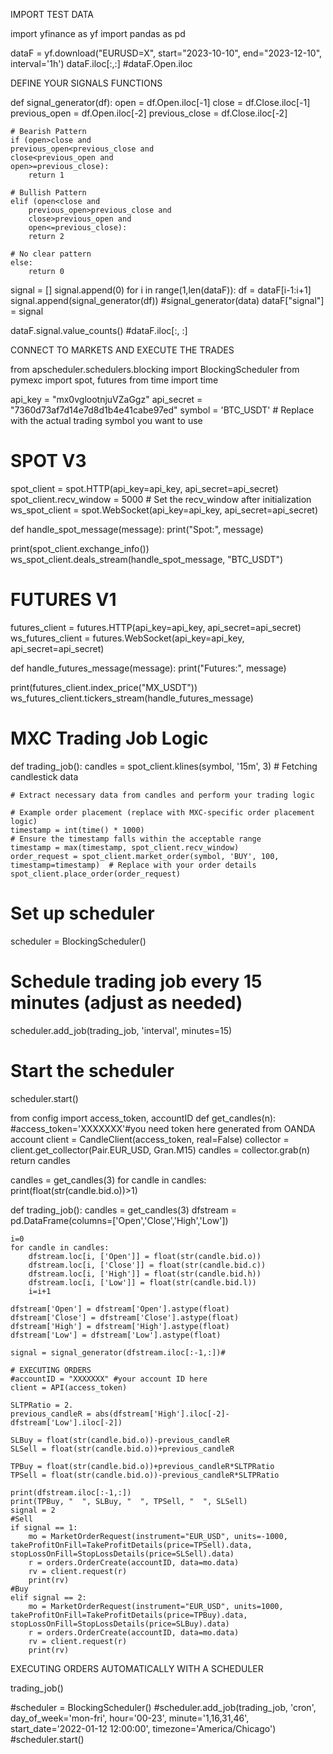 IMPORT TEST DATA 

import yfinance as yf
import pandas as pd

dataF = yf.download("EURUSD=X", start="2023-10-10", end="2023-12-10", interval='1h')
dataF.iloc[:,:]
#dataF.Open.iloc

DEFINE YOUR SIGNALS FUNCTIONS

def signal_generator(df):
    open = df.Open.iloc[-1]
    close = df.Close.iloc[-1]
    previous_open = df.Open.iloc[-2]
    previous_close = df.Close.iloc[-2]
    
    # Bearish Pattern
    if (open>close and 
    previous_open<previous_close and 
    close<previous_open and
    open>=previous_close):
        return 1

    # Bullish Pattern
    elif (open<close and 
        previous_open>previous_close and 
        close>previous_open and
        open<=previous_close):
        return 2
    
    # No clear pattern
    else:
        return 0

signal = []
signal.append(0)
for i in range(1,len(dataF)):
    df = dataF[i-1:i+1]
    signal.append(signal_generator(df))
#signal_generator(data)
dataF["signal"] = signal

dataF.signal.value_counts()
#dataF.iloc[:, :]

CONNECT TO MARKETS AND EXECUTE THE TRADES

from apscheduler.schedulers.blocking import BlockingScheduler
from pymexc import spot, futures
from time import time

api_key = "mx0vglootnjuVZaGgz"
api_secret = "7360d73af7d14e7d8d1b4e41cabe97ed"
symbol = 'BTC_USDT'  # Replace with the actual trading symbol you want to use

# SPOT V3
spot_client = spot.HTTP(api_key=api_key, api_secret=api_secret)
spot_client.recv_window = 5000  # Set the recv_window after initialization
ws_spot_client = spot.WebSocket(api_key=api_key, api_secret=api_secret)

def handle_spot_message(message):
    print("Spot:", message)

print(spot_client.exchange_info())
ws_spot_client.deals_stream(handle_spot_message, "BTC_USDT")

# FUTURES V1
futures_client = futures.HTTP(api_key=api_key, api_secret=api_secret)
ws_futures_client = futures.WebSocket(api_key=api_key, api_secret=api_secret)

def handle_futures_message(message):
    print("Futures:", message)

print(futures_client.index_price("MX_USDT"))
ws_futures_client.tickers_stream(handle_futures_message)

# MXC Trading Job Logic
def trading_job():
    candles = spot_client.klines(symbol, '15m', 3)  # Fetching candlestick data

    # Extract necessary data from candles and perform your trading logic

    # Example order placement (replace with MXC-specific order placement logic)
    timestamp = int(time() * 1000)
    # Ensure the timestamp falls within the acceptable range
    timestamp = max(timestamp, spot_client.recv_window)
    order_request = spot_client.market_order(symbol, 'BUY', 100, timestamp=timestamp)  # Replace with your order details
    spot_client.place_order(order_request)

# Set up scheduler
scheduler = BlockingScheduler()

# Schedule trading job every 15 minutes (adjust as needed)
scheduler.add_job(trading_job, 'interval', minutes=15)

# Start the scheduler
scheduler.start()

from config import access_token, accountID
def get_candles(n):
    #access_token='XXXXXXX'#you need token here generated from OANDA account
    client = CandleClient(access_token, real=False)
    collector = client.get_collector(Pair.EUR_USD, Gran.M15)
    candles = collector.grab(n)
    return candles

candles = get_candles(3)
for candle in candles:
    print(float(str(candle.bid.o))>1)

def trading_job():
    candles = get_candles(3)
    dfstream = pd.DataFrame(columns=['Open','Close','High','Low'])
    
    i=0
    for candle in candles:
        dfstream.loc[i, ['Open']] = float(str(candle.bid.o))
        dfstream.loc[i, ['Close']] = float(str(candle.bid.c))
        dfstream.loc[i, ['High']] = float(str(candle.bid.h))
        dfstream.loc[i, ['Low']] = float(str(candle.bid.l))
        i=i+1

    dfstream['Open'] = dfstream['Open'].astype(float)
    dfstream['Close'] = dfstream['Close'].astype(float)
    dfstream['High'] = dfstream['High'].astype(float)
    dfstream['Low'] = dfstream['Low'].astype(float)

    signal = signal_generator(dfstream.iloc[:-1,:])#
    
    # EXECUTING ORDERS
    #accountID = "XXXXXXX" #your account ID here
    client = API(access_token)
         
    SLTPRatio = 2.
    previous_candleR = abs(dfstream['High'].iloc[-2]-dfstream['Low'].iloc[-2])
    
    SLBuy = float(str(candle.bid.o))-previous_candleR
    SLSell = float(str(candle.bid.o))+previous_candleR

    TPBuy = float(str(candle.bid.o))+previous_candleR*SLTPRatio
    TPSell = float(str(candle.bid.o))-previous_candleR*SLTPRatio
    
    print(dfstream.iloc[:-1,:])
    print(TPBuy, "  ", SLBuy, "  ", TPSell, "  ", SLSell)
    signal = 2
    #Sell
    if signal == 1:
        mo = MarketOrderRequest(instrument="EUR_USD", units=-1000, takeProfitOnFill=TakeProfitDetails(price=TPSell).data, stopLossOnFill=StopLossDetails(price=SLSell).data)
        r = orders.OrderCreate(accountID, data=mo.data)
        rv = client.request(r)
        print(rv)
    #Buy
    elif signal == 2:
        mo = MarketOrderRequest(instrument="EUR_USD", units=1000, takeProfitOnFill=TakeProfitDetails(price=TPBuy).data, stopLossOnFill=StopLossDetails(price=SLBuy).data)
        r = orders.OrderCreate(accountID, data=mo.data)
        rv = client.request(r)
        print(rv)

EXECUTING ORDERS AUTOMATICALLY WITH A SCHEDULER

trading_job()

#scheduler = BlockingScheduler()
#scheduler.add_job(trading_job, 'cron', day_of_week='mon-fri', hour='00-23', minute='1,16,31,46', start_date='2022-01-12 12:00:00', timezone='America/Chicago')
#scheduler.start()



